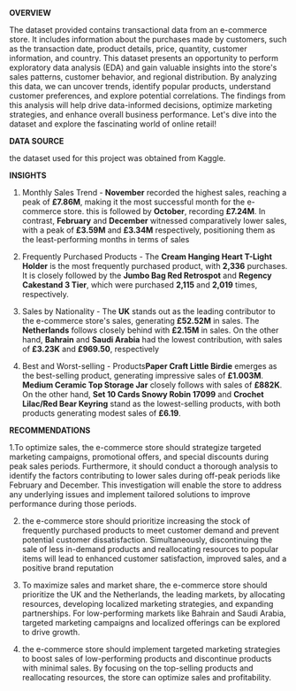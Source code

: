 **OVERVIEW**


The dataset provided contains transactional data from an e-commerce store. It includes information about the purchases made by customers, such as the transaction date, product details, price, quantity, customer information, and country. This dataset presents an opportunity to perform exploratory data analysis (EDA) and gain valuable insights into the store's sales patterns, customer behavior, and regional distribution. By analyzing this data, we can uncover trends, identify popular products, understand customer preferences, and explore potential correlations. The findings from this analysis will help drive data-informed decisions, optimize marketing strategies, and enhance overall business performance. Let's dive into the dataset and explore the fascinating world of online retail!

**DATA SOURCE**


the dataset used for this project was obtained from Kaggle.

**INSIGHTS**


1. Monthly Sales Trend - **November** recorded the highest sales, reaching a peak of **£7.86M**, making it the most successful month for the e-commerce store. this is followed by **October**, recording **£7.24M**. In contrast, **February** and **December** witnessed comparatively lower sales, with a peak of **£3.59M** and **£3.34M** respectively, positioning them as the least-performing months in terms of sales

2. Frequently Purchased Products - The **Cream Hanging Heart T-Light Holder** is the most frequently purchased product, with **2,336** purchases. It is closely followed by the **Jumbo Bag Red Retrospot** and **Regency Cakestand 3 Tier**, which were purchased **2,115** and **2,019** times, respectively.

3. Sales by Nationality - The **UK** stands out as the leading contributor to the e-commerce store's sales, generating **£52.52M** in sales. The **Netherlands** follows closely behind with **£2.15M**  in sales. On the other hand, **Bahrain** and **Saudi Arabia** had the lowest contribution, with sales of **£3.23K** and **£969.50**, respectively

4. Best and Worst-selling - Products**Paper Craft Little Birdie** emerges as the best-selling product, generating impressive sales of **£1.003M**. **Medium Ceramic Top Storage Jar** closely follows with sales of **£882K**. On the other hand, **Set 10 Cards Snowy Robin 17099** and **Crochet Lilac/Red Bear Keyring** stand as the lowest-selling products, with both products generating modest sales of **£6.19**.

**RECOMMENDATIONS**

1.To optimize sales, the e-commerce store should strategize targeted marketing campaigns, promotional offers, and special discounts during peak sales periods. Furthermore, it should conduct a thorough analysis to identify the factors contributing to lower sales during off-peak periods like February and December. This investigation will enable the store to address any underlying issues and implement tailored solutions to improve performance during those periods.

2. the e-commerce store should prioritize increasing the stock of frequently purchased products to meet customer demand and prevent potential customer dissatisfaction. Simultaneously, discontinuing the sale of less in-demand products and reallocating resources to popular items will lead to enhanced customer satisfaction, improved sales, and a positive brand reputation

3. To maximize sales and market share, the e-commerce store should prioritize the UK and the Netherlands, the leading markets, by allocating resources, developing localized marketing strategies, and expanding partnerships. For low-performing markets like Bahrain and Saudi Arabia, targeted marketing campaigns and localized offerings can be explored to drive growth.

4. the e-commerce store should implement targeted marketing strategies to boost sales of low-performing products and discontinue products with minimal sales. By focusing on the top-selling products and reallocating resources, the store can optimize sales and profitability.
